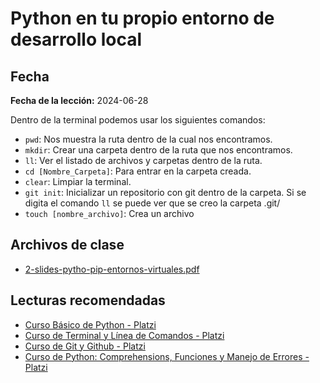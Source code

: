 # Python en tu propio entorno de desarrollo local

## Fecha
**Fecha de la lección:** 2024-06-28

Dentro de la terminal podemos usar los siguientes comandos:
- `pwd`: Nos muestra la ruta dentro de la cual nos encontramos.
- `mkdir`: Crear una carpeta dentro de la ruta que nos encontramos.
- `ll`: Ver el listado de archivos y carpetas dentro de la ruta.
- `cd [Nombre_Carpeta]`: Para entrar en la carpeta creada.
- `clear`: Limpiar la terminal.
- `git init`: Inicializar un repositorio con git dentro de la carpeta. Si se digita el comando `ll` se puede ver que se creo la carpeta .git/
- `touch [nombre_archivo]`: Crea un archivo

## Archivos de clase
- [2-slides-pytho-pip-entornos-virtuales.pdf](https://static.platzi.com/media/public/uploads/2-slides-python-pip-entornos-virtuales_889d3d5c-0691-4d9e-aa3f-226ebe6e65bf.pdf)

## Lecturas recomendadas
- [Curso Básico de Python - Platzi](https://platzi.com/cursos/python/)
- [Curso de Terminal y Línea de Comandos - Platzi](https://platzi.com/cursos/terminal/)
- [Curso de Git y Github - Platzi](https://platzi.com/cursos/git-github/)
- [Curso de Python: Comprehensions, Funciones y Manejo de Errores - Platzi](https://platzi.com/cursos/python-funciones/)
